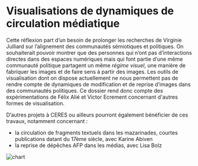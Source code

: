 # Visualisations de dynamiques de circulation médiatique

Cette réflexion part d’un besoin de prolonger les recherches de Virginie Julliard sur l’alignement des communautés sémiotiques et politiques. On souhaiterait pouvoir montrer que des personnes qui n’ont pas d’interactions directes dans des espaces numériques mais qui font partie d’une même communauté politique partagent un même *régime visuel*, une manière de fabriquer les images et de faire sens à partir des images. Les outils de visualisation dont on dispose actuellement ne nous permettent pas de rendre compte de dynamiques de modification et de reprise d’images dans des communautés politiques. Ce dossier rend donc compte des expérimentations de Félix Alié et Victor Ecrement concernant d'autres formes de visualisation.

D’autres projets à CERES ou ailleurs pourront également bénéficier de ces travaux, notamment concernant :
- la circulation de fragments textuels dans les mazarinades, courtes publications datant du 17ème siècle, avec Karine Abiven
- la reprise de dépêches AFP dans les médias, avec Lisa Bolz

![chart](https://user-images.githubusercontent.com/104915084/167106224-d9d8b0d3-d7de-4d26-9678-d04403ca139a.svg)

